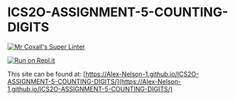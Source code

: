 # ICS2O-ASSIGNMENT-5-COUNTING-DIGITS

[![Mr Coxall's Super Linter](https://github.com/Alex-Nelson-1/ICS2O-ASSIGNMENT-5-COUNTING-DIGITS/workflows/Mr%20Coxall's%20Super%20Linter/badge.svg)](https://github.com/Alex-Nelson-1/ICS2O-ASSIGNMENT-5-COUNTING-DIGITS/actions)

[![Run on Repl.it](https://repl.it/badge/github/Alex-Nelson-1/ICS2O-ASSIGNMENT-5-COUNTING-DIGITS)](https://repl.it/github/Alex-Nelson-1/ICS2O-ASSIGNMENT-5-COUNTING-DIGITS)

This site can be found at: [https://Alex-Nelson-1.github.io/ICS2O-ASSIGNMENT-5-COUNTING-DIGITS/](https://Alex-Nelson-1.github.io/ICS2O-ASSIGNMENT-5-COUNTING-DIGITS/)
